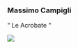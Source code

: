 ### Massimo Campigli

“ Le Acrobate “

<img src="https://64.media.tumblr.com/61a831d3ae48708fac8b97eef15611d3/a0b3318af611a3bc-a5/s640x960/29efc9f9b50dc4255eefe82c4b51a960453bc62d.jpg">

